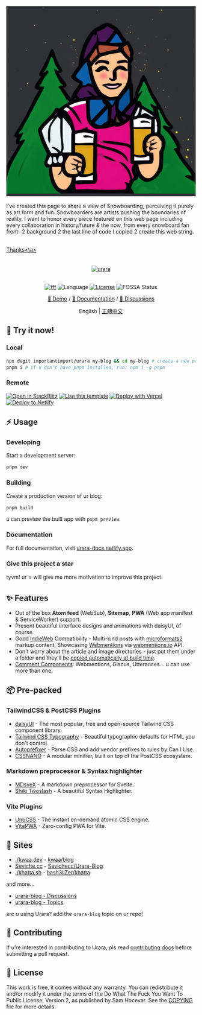 <img src="birgitDREAM.png" alt="RH_AI">
<p>I’ve created this page to share a view of Snowboarding, perceiving it purely as art form and fun. Snowboarders are artists pushing the boundaries of reality. I want to honor every piece featured on this web page including every collaboration in history/future & the now, from every snowboard fan front- 2 background 2 the last line of code I copied 2 create this web string.</p>
<br>
<a href="https://freesnowboarding.vercel.app">Thanks<\a>
<br />
  <br />
  <br />
<div align="center">
<a href="https://github.com/importantimport/urara">
<img src="https://github.com/importantimport/urara/raw/main/urara/hello-world/urara.webp" alt="urara" /></a>
</div>
<br />

<p align="center">
<a href="https://fff.js.org"><img src="https://img.shields.io/badge/%F0%9F%8C%9F%20F%20F%20F-1.0-yellow?style=flat" alt="fff" /></a>
<img src="https://img.shields.io/github/languages/top/importantimport/urara?color=%23ff3e00" alt="Language" />
<a href="https://github.com/importantimport/urara/blob/main/COPYING"><img src="https://img.shields.io/github/license/importantimport/urara?color=%23fff" alt="License" /></a>
<img src="https://app.fossa.com/api/projects/git%2Bgithub.com%2Fimportantimport%2Furara.svg?type=shield" alt="FOSSA Status" />
</p>
<p align="center">
<a href="https://urara-demo.netlify.app">🚀 Demo</a>
/
<a href="https://urara-docs.netlify.app">📝 Documentation</a>
/
<a href="https://github.com/importantimport/urara/discussions">💬 Discussions</a>
</p>
<p align="center">
<span>English</span>
|
<a href="https://github.com/importantimport/urara/blob/main/README.zh.md">正體中文</a>
</p>

## 🎉 Try it now!

### Local

```bash
npx degit importantimport/urara my-blog && cd my-blog # create a new project in my-blog
pnpm i # if u don't have pnpm installed, run: npm i -g pnpm
```

### Remote

[![Open in StackBlitz](https://img.shields.io/badge/-Open%20in%20StackBlitz-1374ef?style=for-the-badge&logo=Amp)](https://stackblitz.com/github/importantimport/urara) [![Use this template](https://img.shields.io/badge/-Use%20this%20Template-181717?style=for-the-badge&logo=GitHub)](https://github.com/importantimport/urara/generate) [![Deploy with Vercel](https://img.shields.io/badge/-Deploy%20with%20Vercel-1374ef?style=for-the-badge&logo=Vercel)](https://vercel.com/new/clone?repository-url=https%3A%2F%2Fgithub.com%2Fimportantimport%2Furara&env=URARA_SITE_URL&envDescription=Site%20URL.&envLink=https%3A%2F%2Fexample.com&project-name=urara-blog&repository-name=urara-blog) [![Deploy to Netlify](https://img.shields.io/badge/-Deploy%20to%20Netlify-15847d?style=for-the-badge&logo=Netlify&logoColor=white)](https://app.netlify.com/start/deploy?repository=https%3A%2F%2Fgithub.com%2Fimportantimport%2Furara#URARA_SITE_URL=https://example.com&CUSTOM_LOGO=https://github.com/importantimport/urara/raw/main/urara/assets/any@512.png)

## ⚡️ Usage

### Developing

Start a development server:

```bash
pnpm dev
```

### Building

Create a production version of ur blog:

```bash
pnpm build
```

u can preview the built app with `pnpm preview`.

### Documentation

For full documentation, visit [urara-docs.netlify.app](https://urara-docs.netlify.app).

### Give this project a star

tyvm! ur ⭐ will give me more motivation to improve this project.

## ✨ Features

- Out of the box **Atom feed** (WebSub), **Sitemap**, **PWA** (Web app manifest & ServiceWorker) support.
- Present beautiful interface designs and animations with daisyUI, of course.
- Good [IndieWeb](https://indieweb.org/) Compatibility - Multi-kind posts with [microformats2](https://microformats.org/) markup content, Showcasing [Webmentions](https://indieweb.org/Webmention) via [webmentions.io](https://webmentions.io) API.
- Don't worry about the article and image directories - just put them under a folder and they'll be [copied automatically at build time](https://github.com/importantimport/urara/blob/main/urara.ts).
- [Comment Components](https://github.com/importantimport/urara/tree/main/src/lib/components/comments): Webmentions, Giscus, Utterances... u can use more than one.

## 📦️ Pre-packed

### TailwindCSS & PostCSS Plugins

- [daisyUI](https://github.com/saadeghi/daisyui) - The most popular, free and open-source Tailwind CSS component library.
- [Tailwind CSS Typography](https://github.com/tailwindlabs/tailwindcss-typography) - Beautiful typographic defaults for HTML you don't control.
- [Autoprefixer](https://github.com/postcss/autoprefixer) - Parse CSS and add vendor prefixes to rules by Can I Use.
- [CSSNANO](https://github.com/cssnano/cssnano) - A modular minifier, built on top of the PostCSS ecosystem.

### Markdown preprocessor & Syntax highlighter

- [MDsveX](https://github.com/pngwn/MDsveX) - A markdown preprocessor for Svelte.
- [Shiki Twoslash](https://github.com/shikijs/twoslash) - A beautiful Syntax Highlighter.

### Vite Plugins

- [UnoCSS](https://github.com/unocss/unocss) - The instant on-demand atomic CSS engine.
- [VitePWA](https://github.com/antfu/vite-plugin-pwa) - Zero-config PWA for Vite.

## 🚀 Sites

- [./kwaa.dev](https://kwaa.dev) - [kwaa/blog](https://github.com/kwaa/blog)
- [Seviche.cc](https://seviche.cc) - [Sevichecc/Urara-Blog](https://github.com/Sevichecc/Urara-Blog)
- [./khatta.sh](https://blog.shameerkashif.me) - [hash3liZer/khatta](https://github.com/hash3liZer/khatta)

and more...

- [urara-blog - Discussions](https://github.com/importantimport/urara/discussions/2)
- [urara-blog - Topics](https://github.com/topics/urara-blog)

are u using Urara? add the `urara-blog` topic on ur repo!

## 👥 Contributing

If u're interested in contributing to Urara, pls read [contributing docs](.github/CONTRIBUTING.md) before submitting a pull request.

## 📝 License

This work is free, it comes without any warranty. You can redistribute it and/or modify it under the
terms of the Do What The Fuck You Want To Public License, Version 2,
as published by Sam Hocevar. See the [COPYING](https://github.com/importantimport/urara/blob/main/COPYING) file for more details.


